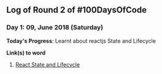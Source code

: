 ## Log of Round 2 of #100DaysOfCode


### Day 1: 09, June 2018 (Saturday)

**Today's Progress**: Learnt about reactjs State and Lifecycle

**Link(s) to word**
1. [React State and Lifecycle](https://reactjs.org/docs/state-and-lifecycle.html)






